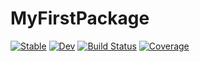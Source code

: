 # MyFirstPackage

[![Stable](https://img.shields.io/badge/docs-stable-blue.svg)](https://yitaopan.github.io/MyFirstPackage.jl/stable/)
[![Dev](https://img.shields.io/badge/docs-dev-blue.svg)](https://yitaopan.github.io/MyFirstPackage.jl/dev/)
[![Build Status](https://github.com/yitaopan/MyFirstPackage.jl/actions/workflows/CI.yml/badge.svg?branch=main)](https://github.com/yitaopan/MyFirstPackage.jl/actions/workflows/CI.yml?query=branch%3Amain)
[![Coverage](https://codecov.io/gh/yitaopan/MyFirstPackage.jl/branch/main/graph/badge.svg)](https://codecov.io/gh/yitaopan/MyFirstPackage.jl)
